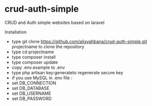 # crud-auth-simple
CRUD and Auth simple websites based on laravel

Installation

- type git clone https://github.com/alisyahbana/crud-auth-simple.git projectname to clone the repository
- type cd projectname
- type composer install
- type composer update
- copy .env.example to .env
- type php artisan key:generateto regenerate secure key
- if you use MySQL in .env file :
- set DB_CONNECTION
- set DB_DATABASE
- set DB_USERNAME
- set DB_PASSWORD

